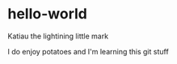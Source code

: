# hello-world
Katiau the lightining little mark

I do enjoy potatoes and I'm learning this git stuff
